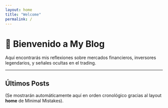 ```yaml
---
layout: home
title: "Welcome"
permalink: /
---
```


# 🚀 Bienvenido a My Blog

Aquí encontrarás mis reflexiones sobre mercados financieros, inversores legendarios, y señales ocultas en el trading.

---

## Últimos Posts
(Se mostrarán automáticamente aquí en orden cronológico gracias al layout **home** de Minimal Mistakes).
